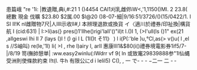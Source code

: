 患篇峨 "re '1i: |教遺贈,典i,#:21 1 ()4454 CAI1刈乳雌侭iW<,'1,1150()Ml. 2 23.8( 總數 現金 伐曠 $23.80 $2属.00 $l@20 ()8-07-細|9/16:51/3726/()(15/0422/1. I SI II!K nl雌贈物7尺|人llll示收ll#,l 本辨理退款或換貨 イ〈適川於禮券/印祉換|構貨航 I (cid:631) | I:>li)as(} pres()1'llhe()rigi'lalI'()"il)t l.()I 1, (>I'ull(ls ()1" ex(21 ,allgeswi lhi ll 7 (lays ()I ! () gi l L (1I()t そ11》 ) l i(P(:'ble )u,℃l,as(> v()u( l ,el s //S岫叫) re(le,'1I) li( >I , rhe l)airy l, arlI 惠康III1&$80(i()禮券境電影券1if5/7-|/8/19 笥i撫帥憩単| :ww.easy2winlu(:lWdrr vf 9( ln 或致竃29839888参"1l仙蝿受洲則使條款約束 I!t(l. 牛h 有限公にd i lelil5) C(), , 一 で- - - −二一 二 - ‐
